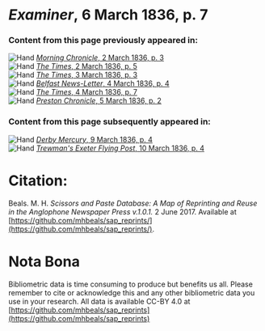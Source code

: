# *Examiner*, 6 March 1836, p. 7  
  
### Content from this page previously appeared in:  
![Hand](http://scissorsandpaste.net/wp-content/uploads/2017/06/smallhandpointer.png) [*Morning Chronicle*, 2 March 1836, p. 3](https://mhbeals.github.io/sap_html/Morning-Chronicle/Morning-Chronicle-2-March-1836-p-3)  
![Hand](http://scissorsandpaste.net/wp-content/uploads/2017/06/smallhandpointer.png) [*The Times*, 2 March 1836, p. 5](https://mhbeals.github.io/sap_html/The-Times/The-Times-2-March-1836-p-5)  
![Hand](http://scissorsandpaste.net/wp-content/uploads/2017/06/smallhandpointer.png) [*The Times*, 3 March 1836, p. 3](https://mhbeals.github.io/sap_html/The-Times/The-Times-3-March-1836-p-3)  
![Hand](http://scissorsandpaste.net/wp-content/uploads/2017/06/smallhandpointer.png) [*Belfast News-Letter*, 4 March 1836, p. 4](https://mhbeals.github.io/sap_html/Belfast-News-Letter/Belfast-News-Letter-4-March-1836-p-4)  
![Hand](http://scissorsandpaste.net/wp-content/uploads/2017/06/smallhandpointer.png) [*The Times*, 4 March 1836, p. 7](https://mhbeals.github.io/sap_html/The-Times/The-Times-4-March-1836-p-7)  
![Hand](http://scissorsandpaste.net/wp-content/uploads/2017/06/smallhandpointer.png) [*Preston Chronicle*, 5 March 1836, p. 2](https://mhbeals.github.io/sap_html/Preston-Chronicle/Preston-Chronicle-5-March-1836-p-2)  
  
### Content from this page subsequently appeared in:  
![Hand](http://scissorsandpaste.net/wp-content/uploads/2017/06/smallhandpointer.png) [*Derby Mercury*, 9 March 1836, p. 4](https://mhbeals.github.io/sap_html/Derby-Mercury/Derby-Mercury-9-March-1836-p-4)  
![Hand](http://scissorsandpaste.net/wp-content/uploads/2017/06/smallhandpointer.png) [*Trewman's Exeter Flying Post*, 10 March 1836, p. 4](https://mhbeals.github.io/sap_html/Trewman's-Exeter-Flying-Post/Trewman's-Exeter-Flying-Post-10-March-1836-p-4)  


# Citation: 

Beals. M. H. *Scissors and Paste Database: A Map of Reprinting and Reuse in the Anglophone Newspaper Press v.1.0.1.* 2 June 2017. Available at [https://github.com/mhbeals/sap_reprints/](https://github.com/mhbeals/sap_reprints/). 

# Nota Bona

Bibliometric data is time consuming to produce but benefits us all. Please remember to cite or acknowledge this and any other bibliometric data you use in your research. All data is available CC-BY 4.0 at [https://github.com/mhbeals/sap_reprints](https://github.com/mhbeals/sap_reprints)